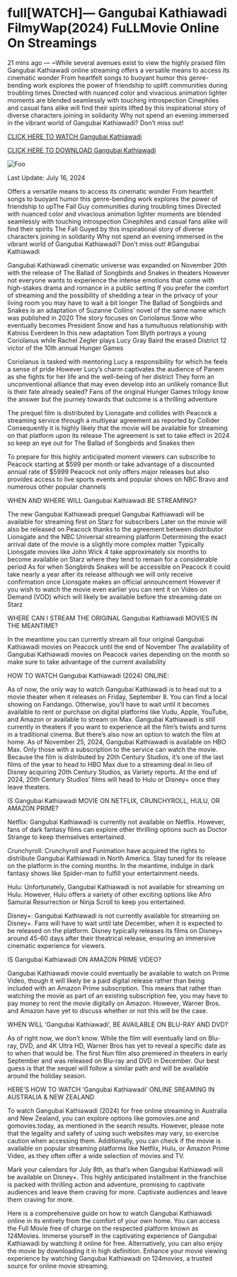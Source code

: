 # full[WATCH]— Gangubai Kathiawadi FilmyWap(2024) FuLLMovie Online On Streamings

21 mins ago — ~While several avenues exist to view the highly praised film Gangubai Kathiawadi online streaming offers a versatile means to access its cinematic wonder From heartfelt songs to buoyant humor this genre-bending work explores the power of friendship to uplift communities during troubling times Directed with nuanced color and vivacious animation lighter moments are blended seamlessly with touching introspection Cinephiles and casual fans alike will find their spirits lifted by this inspirational story of diverse characters joining in solidarity Why not spend an evening immersed in the vibrant world of Gangubai Kathiawadi? Don’t miss out!


[CLICK HERE TO WATCH Gangubai Kathiawadi](https://yeshq.biz/en/movie/664332)

[CLICK HERE TO DOWNLOAD Gangubai Kathiawadi](https://yeshq.biz/en/movie/664332)

<animated-image data-catalyst=""><a href="https://yeshq.biz/en/movie/664332" rel="nofollow" data-target="animated-image.originalLink"><img src="https://camo.githubusercontent.com/917e6ed5c302499242165dcc02bdbce85c075fd21b35918eb9c0b771855261b8/68747470733a2f2f7374617469632e7769787374617469632e636f6d2f6d656469612f6232343966395f6164616338663730666233663435623836643329313639366337376465313866337e6d76322e676966" alt="Foo" data-canonical-src="https://static.wixstatic.com/media/b249f9_adac8f70fb3f45b88691696c77de18f3~mv2.gif" style="max-width: 100%; display: inline-block;" data-target="animated-image.originalImage"></a>

Last Update: July 16, 2024

Offers a versatile means to access its cinematic wonder From heartfelt songs to buoyant humor this genre-bending work explores the power of friendship to upThe Fall Guy communities during troubling times Directed with nuanced color and vivacious animation lighter moments are blended seamlessly with touching introspection Cinephiles and casual fans alike will find their spirits The Fall Guyed by this inspirational story of diverse characters joining in solidarity Why not spend an evening immersed in the vibrant world of Gangubai Kathiawadi? Don’t miss out! #Gangubai Kathiawadi


Gangubai Kathiawadi cinematic universe was expanded on November 20th with the release of The Ballad of Songbirds and Snakes in theaters However not everyone wants to experience the intense emotions that come with high-stakes drama and romance in a public setting If you prefer the comfort of streaming and the possibility of shedding a tear in the privacy of your living room you may have to wait a bit longer The Ballad of Songbirds and Snakes is an adaptation of Suzanne Collins’ novel of the same name which was published in 2020 The story focuses on Coriolanus Snow who eventually becomes President Snow and has a tumultuous relationship with Katniss Everdeen In this new adaptation Tom Blyth portrays a young Coriolanus while Rachel Zegler plays Lucy Gray Baird the erased District 12 victor of the 10th annual Hunger Games

Coriolanus is tasked with mentoring Lucy a responsibility for which he feels a sense of pride However Lucy’s charm captivates the audience of Panem as she fights for her life and the well-being of her district They form an unconventional alliance that may even develop into an unlikely romance But is their fate already sealed? Fans of the original Hunger Games trilogy know the answer but the journey towards that outcome is a thrilling adventure

The prequel film is distributed by Lionsgate and collides with Peacock a streaming service through a multiyear agreement as reported by Collider Consequently it is highly likely that the movie will be available for streaming on that platform upon its release The agreement is set to take effect in 2024 so keep an eye out for The Ballad of Songbirds and Snakes then

To prepare for this highly anticipated moment viewers can subscribe to Peacock starting at $599 per month or take advantage of a discounted annual rate of $5999 Peacock not only offers major releases but also provides access to live sports events and popular shows on NBC Bravo and numerous other popular channels

WHEN AND WHERE WILL Gangubai Kathiawadi BE STREAMING?

The new Gangubai Kathiawadi prequel Gangubai Kathiawadi will be available for streaming first on Starz for subscribers Later on the movie will also be released on Peacock thanks to the agreement between distributor Lionsgate and the NBC Universal streaming platform Determining the exact arrival date of the movie is a slightly more complex matter Typically Lionsgate movies like John Wick 4 take approximately six months to become available on Starz where they tend to remain for a considerable period As for when Songbirds Snakes will be accessible on Peacock it could take nearly a year after its release although we will only receive confirmation once Lionsgate makes an official announcement However if you wish to watch the movie even earlier you can rent it on Video on Demand (VOD) which will likely be available before the streaming date on Starz

WHERE CAN I STREAM THE ORIGINAL Gangubai Kathiawadi MOVIES IN THE MEANTIME?

In the meantime you can currently stream all four original Gangubai Kathiawadi movies on Peacock until the end of November The availability of Gangubai Kathiawadi movies on Peacock varies depending on the month so make sure to take advantage of the current availability

HOW TO WATCH Gangubai Kathiawadi (2024) ONLINE:

As of now, the only way to watch Gangubai Kathiawadi is to head out to a movie theater when it releases on Friday, September 8. You can find a local showing on Fandango. Otherwise, you’ll have to wait until it becomes available to rent or purchase on digital platforms like Vudu, Apple, YouTube, and Amazon or available to stream on Max. Gangubai Kathiawadi is still currently in theaters if you want to experience all the film’s twists and turns in a traditional cinema. But there’s also now an option to watch the film at home. As of November 25, 2024, Gangubai Kathiawadi is available on HBO Max. Only those with a subscription to the service can watch the movie. Because the film is distributed by 20th Century Studios, it’s one of the last films of the year to head to HBO Max due to a streaming deal in lieu of Disney acquiring 20th Century Studios, as Variety reports. At the end of 2024, 20th Century Studios’ films will head to Hulu or Disney+ once they leave theaters.

IS Gangubai Kathiawadi MOVIE ON NETFLIX, CRUNCHYROLL, HULU, OR AMAZON PRIME?

Netflix: Gangubai Kathiawadi is currently not available on Netflix. However, fans of dark fantasy films can explore other thrilling options such as Doctor Strange to keep themselves entertained.

Crunchyroll: Crunchyroll and Funimation have acquired the rights to distribute Gangubai Kathiawadi in North America. Stay tuned for its release on the platform in the coming months. In the meantime, indulge in dark fantasy shows like Spider-man to fulfill your entertainment needs.

Hulu: Unfortunately, Gangubai Kathiawadi is not available for streaming on Hulu. However, Hulu offers a variety of other exciting options like Afro Samurai Resurrection or Ninja Scroll to keep you entertained.

Disney+: Gangubai Kathiawadi is not currently available for streaming on Disney+. Fans will have to wait until late December, when it is expected to be released on the platform. Disney typically releases its films on Disney+ around 45-60 days after their theatrical release, ensuring an immersive cinematic experience for viewers.

IS Gangubai Kathiawadi ON AMAZON PRIME VIDEO?

Gangubai Kathiawadi movie could eventually be available to watch on Prime Video, though it will likely be a paid digital release rather than being included with an Amazon Prime subscription. This means that rather than watching the movie as part of an existing subscription fee, you may have to pay money to rent the movie digitally on Amazon. However, Warner Bros. and Amazon have yet to discuss whether or not this will be the case.

WHEN WILL ‘Gangubai Kathiawadi’, BE AVAILABLE ON BLU-RAY AND DVD?

As of right now, we don’t know. While the film will eventually land on Blu-ray, DVD, and 4K Ultra HD, Warner Bros has yet to reveal a specific date as to when that would be. The first Nun film also premiered in theaters in early September and was released on Blu-ray and DVD in December. Our best guess is that the sequel will follow a similar path and will be available around the holiday season.

HERE’S HOW TO WATCH ‘Gangubai Kathiawadi’ ONLINE SREAMING IN AUSTRALIA & NEW ZEALAND

To watch Gangubai Kathiawadi (2024) for free online streaming in Australia and New Zealand, you can explore options like gomovies.one and gomovies.today, as mentioned in the search results. However, please note that the legality and safety of using such websites may vary, so exercise caution when accessing them. Additionally, you can check if the movie is available on popular streaming platforms like Netflix, Hulu, or Amazon Prime Video, as they often offer a wide selection of movies and TV.

Mark your calendars for July 8th, as that’s when Gangubai Kathiawadi will be available on Disney+. This highly anticipated installment in the franchise is packed with thrilling action and adventure, promising to captivate audiences and leave them craving for more. Captivate audiences and leave them craving for more.

Here is a comprehensive guide on how to watch Gangubai Kathiawadi online in its entirety from the comfort of your own home. You can access the Full Movie free of charge on the respected platform known as 124Movies. Immerse yourself in the captivating experience of Gangubai Kathiawadi by watching it online for free. Alternatively, you can also enjoy the movie by downloading it in high definition. Enhance your movie viewing experience by watching Gangubai Kathiawadi on 124movies, a trusted source for online movie streaming.
